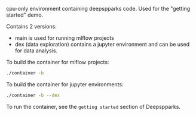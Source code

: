 cpu-only environment containing deepspparks code. Used for the "getting started" demo.

Contains 2 versions:
  - main is used for running mlflow projects
  - dex (data exploration) contains a jupyter environment and can be used for data analysis.

To build the container for mlflow projects: 
```bash
./container -b
```

To build the container for jupyter environments:
```bash
./container -b --dex
```

To run the container, see the `getting started` section of Deepspparks.
